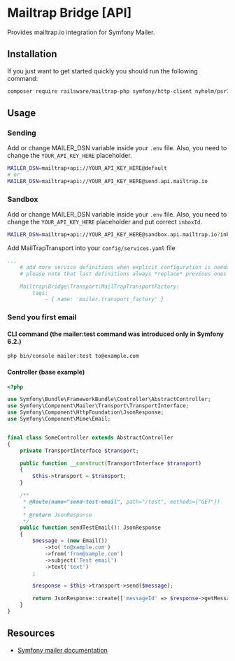 Mailtrap Bridge [API]
===============

Provides mailtrap.io integration for Symfony Mailer.

## Installation
If you just want to get started quickly you should run the following command:
```bash
composer require railsware/mailtrap-php symfony/http-client nyholm/psr7
```

## Usage

### Sending
Add or change MAILER_DSN variable inside your `.env` file. Also, you need to change the `YOUR_API_KEY_HERE` placeholder.
```bash
MAILER_DSN=mailtrap+api://YOUR_API_KEY_HERE@default
# or
MAILER_DSN=mailtrap+api://YOUR_API_KEY_HERE@send.api.mailtrap.io
```
### Sandbox
Add or change MAILER_DSN variable inside your `.env` file. Also, you need to change the `YOUR_API_KEY_HERE` placeholder and put correct `inboxId`.
```bash
MAILER_DSN=mailtrap+api://YOUR_API_KEY_HERE@sandbox.api.mailtrap.io?inboxId=1234
```

Add MailTrapTransport into your `config/services.yaml` file
```yaml
...
    # add more service definitions when explicit configuration is needed
    # please note that last definitions always *replace* previous ones

    Mailtrap\Bridge\Transport\MailTrapTransportFactory:
        tags:
            - { name: 'mailer.transport_factory' }
```

### Send you first email

#### CLI command (the mailer:test command was introduced only in Symfony 6.2.)
```bash
php bin/console mailer:test to@example.com
```

#### Controller (base example)
```php
<?php

use Symfony\Bundle\FrameworkBundle\Controller\AbstractController;
use Symfony\Component\Mailer\Transport\TransportInterface;
use Symfony\Component\HttpFoundation\JsonResponse;
use Symfony\Component\Mime\Email;


final class SomeController extends AbstractController
{
    private TransportInterface $transport;

    public function __construct(TransportInterface $transport)
    {
        $this->transport = $transport;
    }

    /**
     * @Route(name="send-test-email", path="/test", methods={"GET"})
     *
     * @return JsonResponse
     */
    public function sendTestEmail(): JsonResponse
    {
        $message = (new Email())
            ->to('to@xample.com')
            ->from('from@xample.com')
            ->subject('Test email')
            ->text('text')
        ;

        $response = $this->transport->send($message);

        return JsonResponse::create(['messageId' => $response->getMessageId()]);
    }
}
```

## Resources

* [Symfony mailer documentation](https://symfony.com/doc/current/mailer.html)
